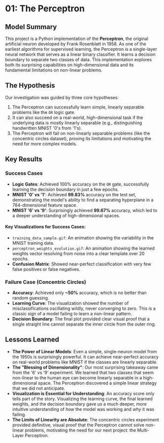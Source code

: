# 01: The Perceptron

## Model Summary

This project is a Python implementation of the **Perceptron**, the original artificial neuron developed by Frank Rosenblatt in 1958. As one of the earliest algorithms for supervised learning, the Perceptron is a single-layer neural network that serves as a linear binary classifier. It learns a decision boundary to separate two classes of data. This implementation explores both its surprising capabilities on high-dimensional data and its fundamental limitations on non-linear problems.

## The Hypothesis

Our investigation was guided by three core hypotheses:
1.  The Perceptron can successfully learn simple, linearly separable problems like the `OR` logic gate.
2.  It can also succeed on a real-world, high-dimensional task if the underlying data is mostly linearly separable (e.g., distinguishing handwritten MNIST '0's from '1's).
3.  The Perceptron will fail on non-linearly separable problems (like the concentric circles dataset), proving its limitations and motivating the need for more complex models.

## Key Results

### Success Cases
* **Logic Gates**: Achieved 100% accuracy on the `OR` gate, successfully learning the decision boundary in just a few epochs.
* **MNIST '0' vs '1'**: Achieved **99.83%** accuracy on the test set, demonstrating the model's ability to find a separating hyperplane in a 784-dimensional feature space.
* **MNIST '6' vs '9'**: Surprisingly achieved **99.67%** accuracy, which led to a deeper understanding of high-dimensional spaces.

#### Key Visualizations for Success Cases:
* `training_data_sample.gif`: An animation showing the variability in the MNIST training data.
* `perceptron_weights_evolution.gif`: An animation showing the learned weights vector resolving from noise into a clear template over 20 epochs.
* **Confusion Matrix**: Showed near-perfect classification with very few false positives or false negatives.

### Failure Case (Concentric Circles)
* **Accuracy**: Achieved only **~50%** accuracy, which is no better than random guessing.
* **Learning Curve**: The visualization showed the number of misclassifications oscillating wildly, never converging to zero. This is a classic sign of a model failing to learn a non-linear pattern.
* **Decision Boundary**: The final plot provided clear visual proof that a single straight line cannot separate the inner circle from the outer ring.

## Lessons Learned

* **The Power of Linear Models**: Even a simple, single-neuron model from the 1950s is surprisingly powerful. It can achieve near-perfect accuracy on real-world problems like MNIST if the classes are linearly separable.
* **The "Blessing of Dimensionality"**: Our most surprising takeaway came from the '6' vs '9' experiment. We learned that two classes that seem non-linear to the human eye can become linearly separable in a high-dimensional space. The Perceptron discovered a simple linear strategy that we did not anticipate.
* **Visualization is Essential for Understanding**: An accuracy score only tells part of the story. Visualizing the learning curve, the final learned weights, and the decision boundary gave us a much deeper, more intuitive understanding of *how* the model was working and *why* it was failing.
* **The Limits of Linearity are Absolute**: The concentric circles experiment provided definitive, visual proof that the Perceptron cannot solve non-linear problems, motivating the need for our next project: the Multi-Layer Perceptron.